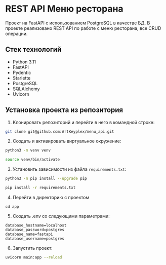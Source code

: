 #  REST API Меню ресторана
Проект на FastAPI с использованием PostgreSQL в качестве БД. В проекте реализовано
REST API по работе с меню ресторана, все CRUD операции.

Стек технологий
----------
* Python 3.11
* FastAPI 
* Pydentic
* Starlette
* PostgreSQL
* SQLAlchemy
* Uvicorn

Установка проекта из репозитория
----------

1. Клонировать репозиторий и перейти в него в командной строке:
```bash
git clone git@github.com:ArtKeyplex/menu_api.git

```
2. Cоздать и активировать виртуальное окружение:
```bash
python3 -m venv venv

source venv/bin/activate
```
3. Установить зависимости из файла ```requirements.txt```:
```bash
python3 -m pip install --upgrade pip

pip install -r requirements.txt

```
4. Перейти в директорию с проектом
```
cd app
```
5. Создать .env со следующими параметрами:
```
database_hostname=localhost
database_password=postgres
database_name=fastapi
database_username=postgres
```
6. Запустить проект:
```bash
uvicorn main:app --reload
```
